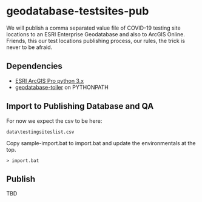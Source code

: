 # geodatabase-testsites-pub

We will publish a comma separated value file of COVID-19 testing site locations to an ESRI Enterprise Geodatabase and also to ArcGIS Online.  Friends, this our test locations publishing process, our rules, the trick is never to be afraid.


## Dependencies

   * [ESRI ArcGIS Pro python 3.x](https://pro.arcgis.com/en/pro-app/arcpy/get-started/installing-python-for-arcgis-pro.htm) 
   * [geodatabase-toiler](https://github.com/mattyschell/geodatabase-toiler) on PYTHONPATH


## Import to Publishing Database and QA

For now we expect the csv to be here:

    data\testingsiteslist.csv

Copy sample-import.bat to import.bat and update the environmentals at the top.

```
> import.bat
```



## Publish

TBD